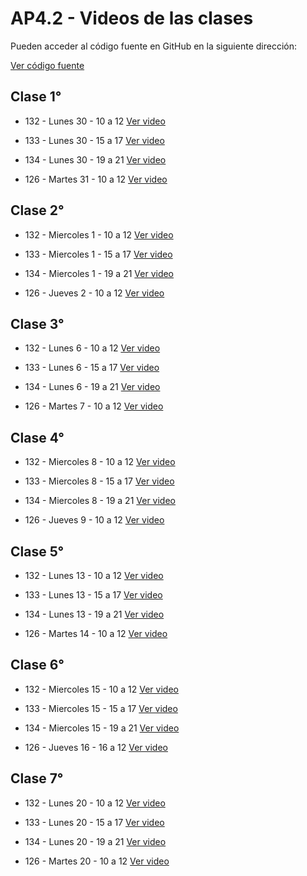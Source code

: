 AP4.2 - Videos de las clases
=

Pueden acceder al código fuente en GitHub en la siguiente dirección:

[Ver código fuente](https://github.com/AlejandroDiBattista/AP4-ReactJS)


Clase 1°
-

* 132 - Lunes 30 - 10 a 12
[Ver video](https://utn.zoom.us/rec/share/r0nP7L5NxY2bobug2bWAd11ZvNCsV4sqn15vwWLQX3a_YuHVgnWKsm_kZNtoQi0r.i8vAriNC-KPVD-Uz)

* 133 - Lunes 30 - 15 a 17
[Ver video](https://utn.zoom.us/rec/share/-lxBRe4yPTHdPVgnuRVaeRAhAu_GA4_hrOtQSkOCgJ0TB_0KFWPoKSuvVKAisDCm.5dkA25WT0XX2s4K_)

* 134 - Lunes 30 - 19 a 21
[Ver video](https://utn.zoom.us/rec/share/r0nP7L5NxY2bobug2bWAd11ZvNCsV4sqn15vwWLQX3a_YuHVgnWKsm_kZNtoQi0r.i8vAriNC-KPVD-Uz)

* 126 - Martes 31 - 10 a 12
[Ver video](https://utn.zoom.us/rec/share/dyyCvsz5Si6RHNQ263RawphQjbRnS2Ep5Qwgxobzna-daIkH87WBnfb6qpL2DwV2.txbu7MKM30KJBTwx)


Clase 2°
-

* 132 - Miercoles 1 - 10 a 12
[Ver video](https://utn.zoom.us/rec/share/UdnbQTNXuo_x5ot533hRlZyuI9B5s9rJXPX-cnr6ESbVRy2vlJ9HaLNIuFxIHkUi.hLPzFQoaMzJebima)

* 133 - Miercoles 1 - 15 a 17
[Ver video](https://utn.zoom.us/rec/share/5uNmSCuOz3DdIliuUhVS6dIn9EO2Jd14KbHDy6-fJCsTxSXl8Y3RL5x_caC1o_VI.SpdACztvyQw7f34x)

* 134 - Miercoles 1 - 19 a 21
[Ver video](https://utn.zoom.us/rec/share/cSksMoX4Wzn2cbBdu1fhvnKztuKzfFd9AMc3MOnVtoP_qti8xBsP-g29S_o4tNNJ.2jprN1oITW0NndqD)

* 126 - Jueves 2 - 10 a 12
[Ver video](https://utn.zoom.us/rec/share/ZG0H9f_50-tGbfecGOJydib_I7v1P93MVyNDMXGz2G4Gkbp567R4PEQ1P9XNElSN.F1Q1_K4mEP2Roazp)


Clase 3°
-

* 132 - Lunes 6 - 10 a 12
[Ver video](https://utn.zoom.us/rec/share/K9ZonuXiRyq9V9rcnKvk-poq9UehdwmA2N30RxKpmyqUNL4isoybS1TaKF9rz3D0.4PuBlbxS8JY6Bu1b)

* 133 - Lunes 6 - 15 a 17
[Ver video](https://utn.zoom.us/rec/share/LVk_8OtZH4jk8l0ta_EvF5PEH-F4SxDxLjZ_5XsQRy1Dthf_88cidojs10mAsNuP.l0YZeFRn-OZEE9Uj)

* 134 - Lunes 6 - 19 a 21
[Ver video](https://utn.zoom.us/rec/share/wXhje_IklzSW59FB42ytnQwzxP9tqqDtbHvLNH4R4eWIJTYg2B-WVDvs01JiTYgg.7AyT7CcjZNAKHUvw)

* 126 - Martes 7 - 10 a 12
[Ver video](https://utn.zoom.us/rec/share/OEWeKShuJnqtN-MalmjCjnV703OF_VQaUU0h7wr8I1657EUFb5P3W2uXxKnrJ--V.96JxJR_ZXrVhbDDg)


Clase 4°
-

* 132 - Miercoles 8 - 10 a 12
[Ver video](https://utn.zoom.us/rec/share/9Z5QOhj6rZ-wOhClx53AxIoJYJmpCQ2F-4365oAKuHWgJhIldWX2ieKjMdVtDSAm.OFOnWMaZCnfRrEvN)

* 133 - Miercoles 8 - 15 a 17
[Ver video](https://utn.zoom.us/rec/share/eNReUU9kT4WG_ZcoSX7o3cJGGW8CaztklkG1orFvDs-_muUII3ev7YCklDCyccDF.uEtuG1c3Oe5mh7Gi)

* 134 - Miercoles 8 - 19 a 21
[Ver video](https://utn.zoom.us/rec/share/Ro018UFqq1rzCvBUe0w3ijRH8SvrupIGXg4s-V222lbueU1RSi-VPrTiUvFHOhcJ.XV9BdmKTV0tPJ_p4)

* 126 - Jueves 9 - 10 a 12
[Ver video](https://utn.zoom.us/rec/share/bUas8SSs3TzvcqdS_yYY92zl7CsrjxaUccBoB-mNRf1XY7H3iJOhPKbb--GyoIRB.3Yf1Rmv3o9aSIdGT)


Clase 5°
-

* 132 - Lunes 13 - 10 a 12
[Ver video](https://utn.zoom.us/rec/share/uil4JdvskThkLjRBpv-XWuFcOgOgR7NrRyKgqw7vV7JyfbenUtBToQtHQfM9PYJx.EO4_aomdUpELIAkS)

* 133 - Lunes 13 - 15 a 17
[Ver video](https://utn.zoom.us/rec/share/1d-B9ejjayiPfnEgSrtQ4-nvWiZCjJdHp-__E35VNrW9_qRTXP6wTrk31AHLXHwS.aKnMk_hO5x080j5u)

* 134 - Lunes 13 - 19 a 21
[Ver video](https://utn.zoom.us/rec/share/01MdDOO0kZkNw8j7ev2wPZopqYFCREHBkyjfHB6ModwAbygHBkF8BuXUIoVAtAdT.HmXIlBJyMqO0M67o)

* 126 - Martes 14 - 10 a 12
[Ver video](https://utn.zoom.us/rec/share/395AqjzBHJL_yieFM2k4WIrPK7TyT02AhJbtDlVn5pcARb2J49HFw6Lg9Z71eY_9._eToDTXjQYj2ay6E)


Clase 6°
-

* 132 - Miercoles 15 - 10 a 12
[Ver video](https://utn.zoom.us/rec/share/mncqINS9mtDprp4E9Xi0A5OXlsCMZynfqldT31TD7JP_qcuFlAJEeFBc-WKVzkcK.c08qd52c85EUxjcm)

* 133 - Miercoles 15 - 15 a 17
[Ver video](https://utn.zoom.us/rec/share/x9iWhW7D3C_8JqRybsbOLqg2Cb-QqcXzBzlMiJ6rvXIB6OXgboprGZtIMdRBXQtR.YZ4u0R_AfGZ8Gldv)

* 134 - Miercoles 15 - 19 a 21
[Ver video](https://utn.zoom.us/rec/share/2DWfYif6toM3u2sRDyBH2EUXl7zH2PwX_3vGcXqXto7bjFC5Q7KQGy857fIfAOoM.x3nT0WU38ojXxCXm)

* 126 - Jueves 16 - 16 a 12
[Ver video](https://utn.zoom.us/rec/share/dFg9HhH04Bmuy8DknaQhOdCXIYJjIxgtMRhIzKHAIzbtBrfLmE9uR9QltcJeMC4p.4uqb1zsK3RFEbAmy)


Clase 7°
-

* 132 - Lunes 20 - 10 a 12
[Ver video](https://utn.zoom.us/rec/share/30iHTIUEKugy3a5zU8b4HpYd30ldNo015-OjwZ-N4d4343vPsus41Z6EDPyrig8t.yLjDU_8nzBNCXLts)

* 133 - Lunes 20 - 15 a 17
[Ver video](https://utn.zoom.us/rec/share/EyWFaPP0GlfcDKU7cHE1zQKpx4LwyPaG2eZhMfQ3q5y7kDsmCUQM4JLXihXOlZ08.xyZmoDPOBUpiBa13)

* 134 - Lunes 20 - 19 a 21
[Ver video](https://utn.zoom.us/rec/share/HCySF0eMfyR2uGAzS2RHtItKSOMFGShtFHQAl9soDitKGcgamIE1LKWi1_4zcBHR.o6tdZ3hCx_jFeHRe)

* 126 - Martes 20 - 10 a 12
[Ver video](https://utn.zoom.us/rec/share/UngWq3u5WwITerZ2csCTKR4saPpQ068E2l67cqjexG0B-XpQ8NU2c_5uo5jMqrHH.jgnmo0bjJXyMJOH6)
